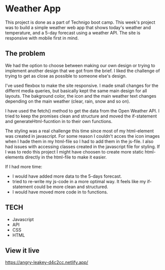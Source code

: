# Weather App
This project is done as a part of Technigo boot camp. This week's project was to build a simple weather web app that shows today's weather and temperature, and a 5-day forecast using a weather API.
The site is responsive with mobile first in mind.

## The problem
We had the option to choose between making our own design or trying to implement another design that we got from the brief. I liked the challenge of trying to get as close as possible to someone else's design. 

I've used flexbox to make the site responsive. I made small changes for the differnt media queries, but basically kept the same main design for all layouts. The bakground color, the icon and the main weather text changes depending on the main weather (clear, rain, snow and so on). 

I have used the fetch() method to get the data from the Open Weather API. I tried to keep the promises clean and structure and moved the if-statement and generateHtml-fucntion in to their own functions.

The styling was a real challenge this time since most of my html-element was created in javascript. For some reason I couldn't acces the icon images when I hade them in my html-file so I had to add them in the js-file. I also had issues with accessing classes created in the javascript file for styling. If I was to redo this project I might have choosen to create more static html-elements directly in the html-file to make it easier.

If I had more time:
- I would have added more data to the 5-days forecast.
- tried to re-write my js-code in a more optimal way. It feels like my if-statement could be more clean and structured.
- I would have moved more code in to functions. 

## TECH 
- Javascript
- API 
- CSS
- HTML 

## View it live

https://angry-leakey-d4c2cc.netlify.app/
